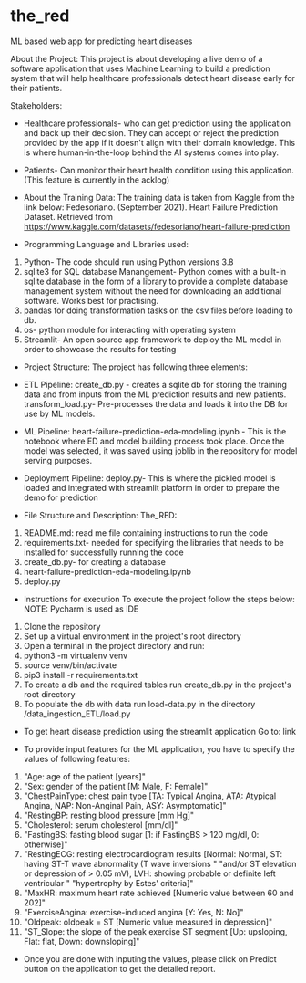 # the_red
ML based web app for predicting heart diseases

About the Project:
This project is about developing a live demo of a software application that uses Machine Learning to build a prediction system that will help healthcare professionals detect heart disease early for their patients.

Stakeholders:
- Healthcare professionals- who can get prediction using the application and back up their decision. They can accept or reject the prediction provided by the app if it doesn't align with their domain knowledge. This is where human-in-the-loop behind the AI systems comes into play. 
- Patients- Can monitor their heart health condition using this application. (This feature is currently in the acklog)

- About the Training Data:
The training data is taken from Kaggle from the link below:
Fedesoriano. (September 2021). Heart Failure Prediction Dataset. Retrieved from
https://www.kaggle.com/datasets/fedesoriano/heart-failure-prediction

- Programming Language and Libraries used:
1. Python- The code should run using Python versions 3.8
2. sqlite3 for SQL database Manangement- Python comes with a built-in sqlite database in the form of a library to provide a complete database management system without the need for downloading an additional software. Works best for practising.
3. pandas for doing transformation tasks on the csv files before loading to db.
4. os- python module for interacting with operating system
5. Streamlit- An open source app framework to deploy the ML model in order to showcase the results for testing

- Project Structure:
The project has following three elements:

- ETL Pipeline:
create_db.py - creates a sqlite db for storing the training data and from inputs from the ML prediction results and new patients.
transform_load.py- Pre-processes the data and loads it into the DB for use by ML models.

- ML Pipeline:
heart-failure-prediction-eda-modeling.ipynb - This is the notebook where ED and model building process took place. Once the model was selected, it was saved using joblib in the repository for model serving purposes. 

- Deployment Pipeline:
deploy.py- This is where the pickled model is loaded and integrated with streamlit platform in order to prepare the demo for prediction

- File Structure and Description:
The_RED:

1. README.md: read me file containing instructions to run the code 
2. requirements.txt- needed for specifying the libraries that needs to be installed for successfully running the code
3. create_db.py- for creating a database
4. heart-failure-prediction-eda-modeling.ipynb
5. deploy.py


- Instructions for execution
To execute the project follow the steps below: NOTE: Pycharm is used as IDE

1. Clone the repository
2. Set up a virtual environment in the project's root directory
3. Open a terminal in the project directory and run:
4. python3 -m virtualenv venv
5. source venv/bin/activate
6. pip3 install -r requirements.txt
7. To create a db and the required tables run create_db.py in the project's root directory
8. To populate the db with data run load-data.py in the directory /data_ingestion_ETL/load.py

- To get heart disease prediction using the streamlit application
Go to: link

- To provide input features for the ML application, you have to specify the values of following features:

1. "Age: age of the patient [years]"
2. "Sex: gender of the patient [M: Male, F: Female]"
3. "ChestPainType: chest pain type [TA: Typical Angina, ATA: Atypical Angina, NAP: Non-Anginal Pain, ASY: Asymptomatic]"
4. "RestingBP: resting blood pressure [mm Hg]"
5. "Cholesterol: serum cholesterol [mm/dl]"
6. "FastingBS: fasting blood sugar [1: if FastingBS > 120 mg/dl, 0: otherwise]"
7. "RestingECG: resting electrocardiogram results [Normal: Normal, ST: having ST-T wave abnormality (T wave inversions "
                "and/or ST elevation or depression of > 0.05 mV), LVH: showing probable or definite left ventricular "
                "hypertrophy by Estes' criteria]"
8. "MaxHR: maximum heart rate achieved [Numeric value between 60 and 202]"
9. "ExerciseAngina: exercise-induced angina [Y: Yes, N: No]"
10. "Oldpeak: oldpeak = ST [Numeric value measured in depression]"
11. "ST_Slope: the slope of the peak exercise ST segment [Up: upsloping, Flat: flat, Down: downsloping]"


- Once you are done with inputing the values, please click on Predict button on the application to get the detailed report.
